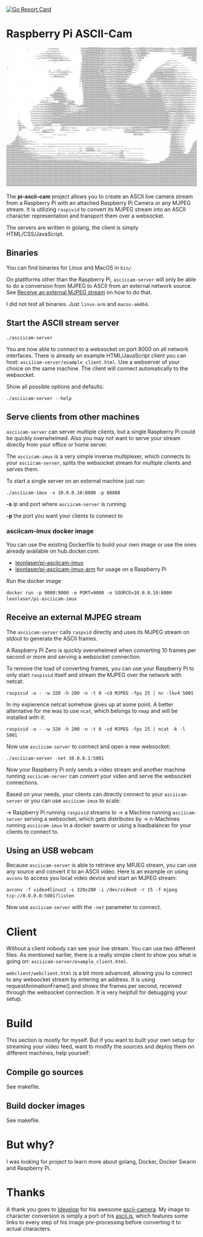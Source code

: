 [![Go Report Card](https://goreportcard.com/badge/github.com/leonlaser/pi-asciicam)](https://goreportcard.com/report/github.com/leonlaser/pi-asciicam)

# Raspberry Pi ASCII-Cam

![pi-asciicam demo GIF](demo.gif)

The __pi-ascii-cam__ project allows you to create an ASCII live camera stream from a Raspberry Pi with an attached Raspberry Pi Camera or any MJPEG stream.
It is utilizing `raspivid` to convert its MJPEG stream into an ASCII character representation and transport them over a websocket.

The servers are written in golang, the client is simply HTML/CSS/JavaScript.

## Binaries

You can find binaries for Linux and MacOS in `bin/`.

On plattforms other than the Raspberry Pi, `asciicam-server` will only be able to do a conversion from MJPEG to ASCII from an external network source. See [Receive an external MJPEG stream](#receive-an-external-mjpeg-stream) on how to do that.

I did not test all binaries. Just `linux-arm` and `macos-amd64`.

## Start the ASCII stream server

    ./asciicam-server

You are now able to connect to a websocket on port 8000 on all network interfaces. There is already an example HTML/JavaScript client you can host: `asciicam-server/example_client.html`. Use a webserver of your choice on the same machine. The client will connect automatically to the websocket.

Show all possible options and defaults:

    ./asciicam-server --help

## Serve clients from other machines

`asciicam-server` can server multiple clients, but a single Raspberry Pi could be quickly overwhelmed. Also you may not want to serve your stream directly from your office or home server.

The `asciicam-imux` is a very simple inverse multiplexer, which connects to your `asciicam-server`, splits the websocket stream for multiple clients and serves them.

To start a single server on an external machine just run:

    ./asciicam-imux -s 10.0.0.10:8000 -p 88888

__-s__ ip and port where `asciicam-server` is running

__-p__ the port you want your clients to connect to

### asciicam-imux docker image

You can use the existing Dockerfile to build your own image or use the ones already available on hub.docker.com.

* [leonlaser/pi-asciicam-imux](https://hub.docker.com/r/leonlaser/pi-asciicam-imux/)
* [leonlaser/pi-asciicam-imux-arm](https://hub.docker.com/r/leonlaser/pi-asciicam-imux-arm/) for usage on a Raspberry Pi

Run the docker image

    docker run -p 9000:9000 -e PORT=9000 -e SOURCE=10.0.0.10:8000 leonlaser/pi-asciicam-imux

## Receive an external MJPEG stream

The `asciicam-server` calls `raspvid` directly and uses its MJPEG stream on stdout to generate the ASCII frames.

A Raspberry Pi Zero is quickly overwhelmed when converting 10 frames per second or more and serving a websocket connection.

To remove the load of converting frames, you can use your Raspberry Pi to only start `raspivid` itself and stream the MJPEG over the network with netcat:

    raspivid -o - -w 320 -h 200 -n -t 0 -cd MJPEG -fps 25 | nc -lkv4 5001

In my expierence netcat somehow gives up at some point. A better alternative for me was to use `ncat`, which belongs to `nmap` and will be installed with it:

    raspivid -o - -w 320 -h 200 -n -t 0 -cd MJPEG -fps 25 | ncat -k -l 5001

Now use `asciicam-server` to connect and open a new websocket:

    ./asciicam-server -net 10.0.0.1:5001

Now your Raspberry Pi only sends a video stream and another machine running `asciicam-server` can convert your video and serve the websocket connections.

Based on your needs, your clients can directly connect to your `asciicam-server` or you can use `asciicam-imux` to scale:

-> Raspberry Pi running `raspivid` streams to -> a Machine running `asciicam-server` serving a websocket, which gets distributes by -> n-Machines running `asciicam-imux` in a docker swarm or using a loadbalancer for your clients to connect to.

## Using an USB webcam

Because `asciicam-server` is able to retrieve any MPJEG stream, you can use any source and convert it to an ASCII video. Here is an example on using `avconv` to access you local video device and start an MJPEG stream:

    avconv -f video4linux2 -s 320x200 -i /dev/video0 -r 15 -f mjpeg tcp://0.0.0.0:5001?listen

Now use `asciicam-server` with the `-net` parameter to connect.

# Client

Without a client nobody can see your live stream. You can use two different files. As mentioned earlier, there is a really simple client to show you what is going on: `asciicam-server/example_client.html`.

`webclient/webclient.html` is a bit more advanced, allowing you to connect to any websocket stream by entering an address. It is using requestAnimationFrame() and shows the frames per second, received through the websocket connection. It is very helpfull for debugging your setup.

# Build

This section is mostly for myself. But if you want to built your own setup for streaming your video feed, want to modify the sources and deploy them on different machines, help yourself:

## Compile go sources

See makefile.

## Build docker images

See makefile.

# But why?

I was looking for project to learn more about golang, Docker, Docker Swarm and Raspberry Pi.

# Thanks

A thank you goes to [idevelop](https://github.com/idevelop) for his awesome [ascii-camera](https://github.com/idevelop/ascii-camera). My image to character conversion is simply a port of his [ascii.js](https://github.com/idevelop/ascii-camera/blob/master/script/ascii.js), which features some links to every step of his image pre-processing before converting it to actual characters.